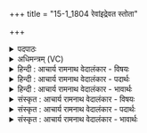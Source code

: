 +++
title = "15-1_1804 रेवांइद्रेवत स्तोता"

+++
<details><summary>पदपाठः</summary>

रे꣣वा꣢न्। इत्। रे꣣व꣡तः꣢। स्तो꣣ता꣢। स्यात्। त्वा꣡व꣢꣯तः। म꣣घो꣢नः꣢। प्र। इत्। उ꣣। हरिवः। सुत꣡स्य꣢। १८०४।
</details>

<details><summary>अधिमन्त्रम् (VC)</summary>

- इन्द्रः
- मेधातिथिः काण्वः
- गायत्री
- षड्जः
</details>

<details><summary>हिन्दी : आचार्य रामनाथ वेदालंकार - विषयः</summary>

प्रथम मन्त्र में परमात्मा से प्रार्थना की गयी है।
</details>

<details><summary>हिन्दी : आचार्य रामनाथ वेदालंकार - पदार्थः</summary>

पदार्थान्वयभाषाः -  हे (हरिवः) दोषों को हरनेवाले इन्द्र जगदीश्वर ! (सुतस्य) अन्तरात्मा में प्रकट किये गए, (रेवतः) ऐश्वर्यवान् (मघोनः) दानी (त्वावतः) आप जैसे ही आपका अर्थात् जिसके तुल्य या जिससे बढ़कर संसार में अन्य कोई नहीं है, ऐसे आपका (स्तोता) उपासक (इत् उ) अवश्यमेव (रेवान् इत्) ऐश्वर्यवान् ही (प्र स्यात्) होवे ॥१॥ ‘त्वावतः’ में अनन्वय अलङ्कार है। ‘रेवाँ इद् रेवतः स्तोता’ में समालङ्कार व्यङ्ग्य है ॥१॥
</details>

<details><summary>हिन्दी : आचार्य रामनाथ वेदालंकार - भावार्थः</summary>

भावार्थभाषाः -  ऐश्वर्यवान् परमेश्वर अपने उपासक को भी ऐश्वर्यवान् कर देता है ॥१॥
</details>

<details><summary>संस्कृत : आचार्य रामनाथ वेदालंकार - विषयः</summary>

तत्रादौ परमात्मानं प्रार्थयते।
</details>

<details><summary>संस्कृत : आचार्य रामनाथ वेदालंकार - पदार्थः</summary>

पदार्थान्वयभाषाः -  हे (हरिवः) दोषहरणगुणोपेत इन्द्र जगदीश्वर ! (सुतस्य) अन्तरात्मनि प्रकटीकृतस्य (रेवतः) ऐश्वर्यवतः (मघोनः) दानवतः (त्वावतः) त्वत्सदृशस्य तव (स्तोता) उपासकः (रेवान् इत्) ऐश्वर्यवानेव (इत् उ) अवश्यमेव ( प्र स्यात्) प्रजायेत। [हरिवः, हरिवन् ‘मतुवसो रु सम्बुद्धौ छन्दसि’ अ० ८।३।१ इति नकारस्य रुत्वम्। रेवतः, ‘रयेर्मतौ बहुलम्’ वा० ६।१।३४ इति रयेर्यकारस्य सम्प्रसारणम्। मघोनः, मंहतिर्दानकर्मा। निरु० १।६। त्वावतः, ‘युष्यदस्मदोः सादृश्ये वतुब् वाच्यः’ वा० ५।१।६१ इति सादृश्यार्थे वतुप्] ॥१॥ ‘त्वावतः त्वत्सदृशस्य तव’ इत्यत्रानन्वयालङ्कारः। ‘रेवाँ इद् रेवतः स्तोता’ इत्यत्र समालङ्कारो ध्वन्यते ॥१॥
</details>

<details><summary>संस्कृत : आचार्य रामनाथ वेदालंकार - भावार्थः</summary>

भावार्थभाषाः -  ऐश्वर्यवान् जगदीश्वरः स्वोपासकमप्यैश्वर्यवन्तं करोति ॥१॥
</details>